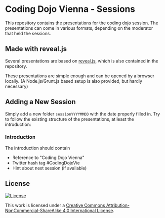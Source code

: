 # Coding Dojo Vienna - Sessions

This repository contains the presentations for the coding dojo session. The presentations can come in various formats, depending on the moderator that held the sessions.

## Made with reveal.js

Several presentations are based on [reveal.js](http://lab.hakim.se/reveal-js/), which is also contained in the repository.

These presentations are simple enough and can be opened by a browser locally. (A Node.js/Grunt.js based setup is also provided, but hardly necessary)

## Adding a New Session
Simply add a new folder ```sessionYYYYMMDD``` with the date properly filled in. Try to follow the existing structure of the presentations, at least the introduction:

### Introduction
The introduction should contain
* Reference to "Coding Dojo Vienna"
* Twitter hash tag #CodingDojoVie
* Hint about next session (if available)

## License

[![License][license-image]][license-url]

This work is licensed under a [Creative Commons Attribution-NonCommercial-ShareAlike 4.0 International License](http://creativecommons.org/licenses/by-nc-sa/4.0/).

[license-url]: http://creativecommons.org/licenses/by-nc-sa/4.0/
[license-image]: https://i.creativecommons.org/l/by-nc-sa/4.0/88x31.png
